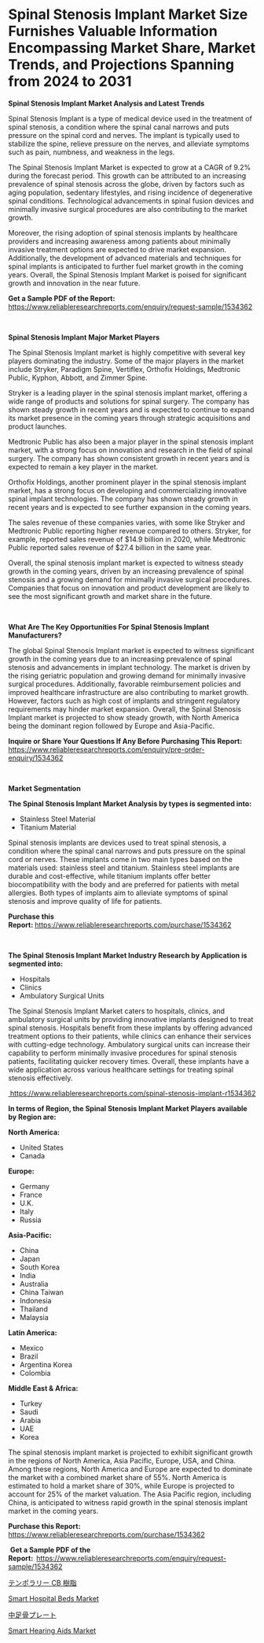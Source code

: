 <p><h1>Spinal Stenosis Implant Market Size Furnishes Valuable Information Encompassing Market Share, Market Trends, and Projections Spanning from 2024 to 2031</h1></p><p><strong>Spinal Stenosis Implant Market Analysis and Latest Trends</strong></p>
<p><p>Spinal Stenosis Implant is a type of medical device used in the treatment of spinal stenosis, a condition where the spinal canal narrows and puts pressure on the spinal cord and nerves. The implant is typically used to stabilize the spine, relieve pressure on the nerves, and alleviate symptoms such as pain, numbness, and weakness in the legs.</p><p>The Spinal Stenosis Implant Market is expected to grow at a CAGR of 9.2% during the forecast period. This growth can be attributed to an increasing prevalence of spinal stenosis across the globe, driven by factors such as aging population, sedentary lifestyles, and rising incidence of degenerative spinal conditions. Technological advancements in spinal fusion devices and minimally invasive surgical procedures are also contributing to the market growth.</p><p>Moreover, the rising adoption of spinal stenosis implants by healthcare providers and increasing awareness among patients about minimally invasive treatment options are expected to drive market expansion. Additionally, the development of advanced materials and techniques for spinal implants is anticipated to further fuel market growth in the coming years. Overall, the Spinal Stenosis Implant Market is poised for significant growth and innovation in the near future.</p></p>
<p><strong>Get a Sample PDF of the Report:&nbsp;</strong> <a href="https://www.reliableresearchreports.com/enquiry/request-sample/1534362">https://www.reliableresearchreports.com/enquiry/request-sample/1534362</a></p>
<p>&nbsp;</p>
<p><strong>Spinal Stenosis Implant Major Market Players</strong></p>
<p><p>The Spinal Stenosis Implant market is highly competitive with several key players dominating the industry. Some of the major players in the market include Stryker, Paradigm Spine, Vertiflex, Orthofix Holdings, Medtronic Public, Kyphon, Abbott, and Zimmer Spine.</p><p>Stryker is a leading player in the spinal stenosis implant market, offering a wide range of products and solutions for spinal surgery. The company has shown steady growth in recent years and is expected to continue to expand its market presence in the coming years through strategic acquisitions and product launches.</p><p>Medtronic Public has also been a major player in the spinal stenosis implant market, with a strong focus on innovation and research in the field of spinal surgery. The company has shown consistent growth in recent years and is expected to remain a key player in the market.</p><p>Orthofix Holdings, another prominent player in the spinal stenosis implant market, has a strong focus on developing and commercializing innovative spinal implant technologies. The company has shown steady growth in recent years and is expected to see further expansion in the coming years.</p><p>The sales revenue of these companies varies, with some like Stryker and Medtronic Public reporting higher revenue compared to others. Stryker, for example, reported sales revenue of $14.9 billion in 2020, while Medtronic Public reported sales revenue of $27.4 billion in the same year.</p><p>Overall, the spinal stenosis implant market is expected to witness steady growth in the coming years, driven by an increasing prevalence of spinal stenosis and a growing demand for minimally invasive surgical procedures. Companies that focus on innovation and product development are likely to see the most significant growth and market share in the future.</p></p>
<p>&nbsp;</p>
<p><strong>What Are The Key Opportunities For Spinal Stenosis Implant Manufacturers?</strong></p>
<p><p>The global Spinal Stenosis Implant market is expected to witness significant growth in the coming years due to an increasing prevalence of spinal stenosis and advancements in implant technology. The market is driven by the rising geriatric population and growing demand for minimally invasive surgical procedures. Additionally, favorable reimbursement policies and improved healthcare infrastructure are also contributing to market growth. However, factors such as high cost of implants and stringent regulatory requirements may hinder market expansion. Overall, the Spinal Stenosis Implant market is projected to show steady growth, with North America being the dominant region followed by Europe and Asia-Pacific.</p></p>
<p><strong>Inquire or Share Your Questions If Any Before Purchasing This Report:</strong> <a href="https://www.reliableresearchreports.com/enquiry/pre-order-enquiry/1534362">https://www.reliableresearchreports.com/enquiry/pre-order-enquiry/1534362</a></p>
<p>&nbsp;</p>
<p><strong>Market Segmentation</strong></p>
<p><strong>The Spinal Stenosis Implant Market Analysis by types is segmented into:</strong></p>
<p><ul><li>Stainless Steel Material</li><li>Titanium Material</li></ul></p>
<p><p>Spinal stenosis implants are devices used to treat spinal stenosis, a condition where the spinal canal narrows and puts pressure on the spinal cord or nerves. These implants come in two main types based on the materials used: stainless steel and titanium. Stainless steel implants are durable and cost-effective, while titanium implants offer better biocompatibility with the body and are preferred for patients with metal allergies. Both types of implants aim to alleviate symptoms of spinal stenosis and improve quality of life for patients.</p></p>
<p><strong>Purchase this Report:&nbsp;</strong><a href="https://www.reliableresearchreports.com/purchase/1534362">https://www.reliableresearchreports.com/purchase/1534362</a></p>
<p>&nbsp;</p>
<p><strong>The Spinal Stenosis Implant Market Industry Research by Application is segmented into:</strong></p>
<p><ul><li>Hospitals</li><li>Clinics</li><li>Ambulatory Surgical Units</li></ul></p>
<p><p>The Spinal Stenosis Implant Market caters to hospitals, clinics, and ambulatory surgical units by providing innovative implants designed to treat spinal stenosis. Hospitals benefit from these implants by offering advanced treatment options to their patients, while clinics can enhance their services with cutting-edge technology. Ambulatory surgical units can increase their capability to perform minimally invasive procedures for spinal stenosis patients, facilitating quicker recovery times. Overall, these implants have a wide application across various healthcare settings for treating spinal stenosis effectively.</p></p>
<p><a href="https://www.reliableresearchreports.com/spinal-stenosis-implant-r1534362">&nbsp;https://www.reliableresearchreports.com/spinal-stenosis-implant-r1534362</a></p>
<p><strong>In terms of Region, the Spinal Stenosis Implant Market Players available by Region are:</strong></p>
<p>
    <p> <strong> North America: </strong>
        <ul>
            <li>United States</li>
            <li>Canada</li>
        </ul>
        </p> 
    <p> <strong> Europe: </strong>
        <ul>
            <li>Germany</li>
            <li>France</li>
            <li>U.K.</li>
            <li>Italy</li>
            <li>Russia</li>
        </ul>
        </p> 
    <p> <strong> Asia-Pacific: </strong>
        <ul>
            <li>China</li>
            <li>Japan</li>
            <li>South Korea</li>
            <li>India</li>
            <li>Australia</li>
            <li>China Taiwan</li>
            <li>Indonesia</li>
            <li>Thailand</li>
            <li>Malaysia</li>
        </ul>
        </p> 
    <p> <strong> Latin America: </strong>
        <ul>
            <li>Mexico</li>
            <li>Brazil</li>
            <li>Argentina Korea</li>
            <li>Colombia</li>
        </ul>
        </p> 
    <p> <strong> Middle East & Africa: </strong>
        <ul>
            <li>Turkey</li>
            <li>Saudi</li>
            <li>Arabia</li>
            <li>UAE</li>
            <li>Korea</li>
        </ul>
    </p>
    </p>
<p><p>The spinal stenosis implant market is projected to exhibit significant growth in the regions of North America, Asia Pacific, Europe, USA, and China. Among these regions, North America and Europe are expected to dominate the market with a combined market share of 55%. North America is estimated to hold a market share of 30%, while Europe is projected to account for 25% of the market valuation. The Asia Pacific region, including China, is anticipated to witness rapid growth in the spinal stenosis implant market in the coming years.</p></p>
<p><strong>Purchase this Report: </strong><a href="https://www.reliableresearchreports.com/purchase/1534362">https://www.reliableresearchreports.com/purchase/1534362</a></p>
<p>&nbsp;<strong>Get a Sample PDF of the Report:&nbsp;&nbsp;</strong><a href="https://www.reliableresearchreports.com/enquiry/request-sample/1534362">https://www.reliableresearchreports.com/enquiry/request-sample/1534362</a></p>
<p><strong></strong></p>
<p><p><a href="https://github.com/TerrellConn/Market-Research-Report-List-1/blob/main/972202648675.md">テンポラリー CB 樹脂</a></p><p><a href="https://github.com/peachesmcdowel1/Market-Research-Report-List-2/blob/main/smart-hospital-beds-market.md">Smart Hospital Beds Market</a></p><p><a href="https://github.com/mohamedbakry57/Market-Research-Report-List-3/blob/main/272997948676.md">中足骨プレート</a></p><p><a href="https://github.com/redneck06/Market-Research-Report-List-3/blob/main/smart-hearing-aids-market.md">Smart Hearing Aids Market</a></p></p>